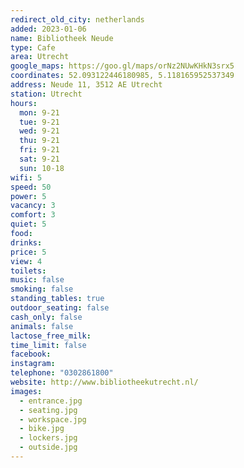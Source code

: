 ```yaml
---
redirect_old_city: netherlands
added: 2023-01-06
name: Bibliotheek Neude
type: Cafe
area: Utrecht
google_maps: https://goo.gl/maps/orNz2NUwKHkN3srx5
coordinates: 52.093122446180985, 5.118165952537349
address: Neude 11, 3512 AE Utrecht
station: Utrecht
hours:
  mon: 9-21
  tue: 9-21
  wed: 9-21
  thu: 9-21
  fri: 9-21
  sat: 9-21
  sun: 10-18
wifi: 5
speed: 50
power: 5
vacancy: 3
comfort: 3
quiet: 5
food: 
drinks: 
price: 5
view: 4
toilets: 
music: false
smoking: false
standing_tables: true
outdoor_seating: false
cash_only: false
animals: false
lactose_free_milk: 
time_limit: false
facebook: 
instagram: 
telephone: "0302861800"
website: http://www.bibliotheekutrecht.nl/
images:
  - entrance.jpg
  - seating.jpg
  - workspace.jpg
  - bike.jpg
  - lockers.jpg
  - outside.jpg
---
```

